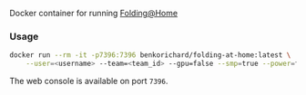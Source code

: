 Docker container for running [Folding@Home](http://folding.stanford.edu/)

### Usage
```bash
docker run --rm -it -p7396:7396 benkorichard/folding-at-home:latest \
    --user=<username> --team=<team_id> --gpu=false --smp=true --power=full
```

The web console is available on port `7396`.
